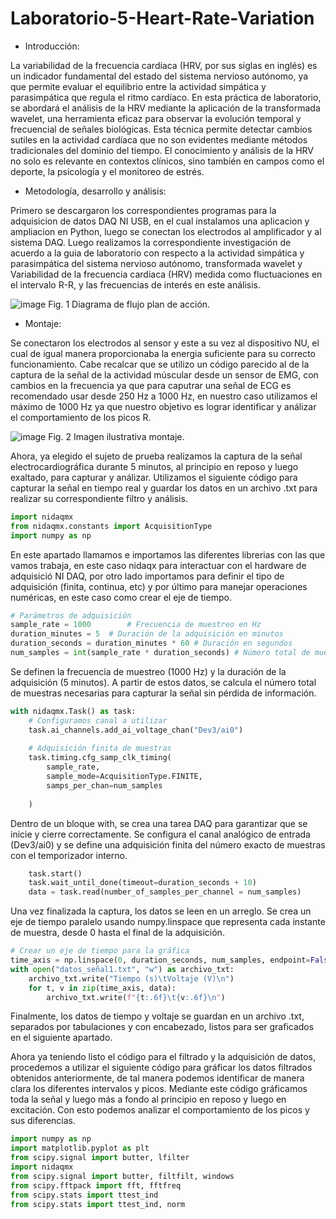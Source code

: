 # Laboratorio-5-Heart-Rate-Variation

- Introducción:
  
La variabilidad de la frecuencia cardíaca (HRV, por sus siglas en inglés) es un indicador fundamental del estado del sistema nervioso autónomo, ya que permite evaluar el equilibrio entre la actividad simpática y parasimpática que regula el ritmo cardíaco. En esta práctica de laboratorio, se abordará el análisis de la HRV mediante la aplicación de la transformada wavelet, una herramienta eficaz para observar la evolución temporal y frecuencial de señales biológicas. Esta técnica permite detectar cambios sutiles en la actividad cardíaca que no son evidentes mediante métodos tradicionales del dominio del tiempo. El conocimiento y análisis de la HRV no solo es relevante en contextos clínicos, sino también en campos como el deporte, la psicología y el monitoreo de estrés.

- Metodología, desarrollo y análisis:

Primero se descargaron los correspondientes programas para la adquisicion de datos DAQ NI USB, en el cual instalamos una aplicacion y ampliacion en Python, luego se conectan los electrodos al amplificador y al sistema DAQ. Luego realizamos la correspondiente investigación de acuerdo a la guia de laboratorio con respecto a la actividad simpática y parasimpática del sistema nervioso autónomo, transformada wavelet y Variabilidad de la frecuencia cardiaca (HRV) medida como fluctuaciones en el intervalo R-R, y las frecuencias de interés en este análisis.

![image](https://github.com/user-attachments/assets/ab3df84d-3256-4978-8a06-895365832d51)
Fig. 1 Diagrama de flujo plan de acción.

- Montaje:

Se conectaron los electrodos al sensor y este a su vez al dispositivo NU, el cual de igual manera proporcionaba la energia suficiente para su correcto funcionamiento. Cabe recalcar que se utilizo un código parecido al de la captura de la señal de la actividad múscular desde un sensor de EMG, con cambios en la frecuencia ya que para caputrar una señal de ECG es recomendado usar desde 250 Hz a 1000 Hz, en nuestro caso utilizamos el máximo de 1000 Hz ya que nuestro objetivo es lograr identificar y análizar el comportamiento de los picos R.

![image](https://github.com/user-attachments/assets/b26ffaf4-68fe-436c-9667-3464a90e272d)
Fig. 2 Imagen ilustrativa montaje.

Ahora, ya elegido el sujeto de prueba realizamos la captura de la señal electrocardiográfica durante 5 minutos, al principio en reposo y luego exaltado, para capturar y análizar.
Utilizamos el siguiente código para capturar la señal en tiempo real y guardar los datos en un archivo .txt para realizar su correspondiente filtro y análisis.

```python 
import nidaqmx
from nidaqmx.constants import AcquisitionType
import numpy as np
```
En este apartado llamamos e importamos las diferentes librerias con las que vamos trabaja, en este caso nidaqx para interactuar con el hardware de adquisició NI DAQ, por otro
lado importamos para definir el tipo de adquisición (finita, continua, etc) y por último para manejar operaciones numéricas, en este caso como crear el eje de tiempo.

```python
# Parámetros de adquisición 
sample_rate = 1000        # Frecuencia de muestreo en Hz
duration_minutes = 5  # Duración de la adquisición en minutos
duration_seconds = duration_minutes * 60 # Duración en segundos
num_samples = int(sample_rate * duration_seconds) # Número total de muestras
```
Se definen la frecuencia de muestreo (1000 Hz) y la duración de la adquisición (5 minutos). A partir de estos datos, se calcula el número total de muestras necesarias para capturar la señal sin pérdida de información.

```python
with nidaqmx.Task() as task:
    # Configuramos canal a utilizar
    task.ai_channels.add_ai_voltage_chan("Dev3/ai0")
    
    # Adquisición finita de muestras
    task.timing.cfg_samp_clk_timing(
        sample_rate,
        sample_mode=AcquisitionType.FINITE,
        samps_per_chan=num_samples
    
    )
```
Dentro de un bloque with, se crea una tarea DAQ para garantizar que se inicie y cierre correctamente. Se configura el canal analógico de entrada (Dev3/ai0) y se define una adquisición finita del número exacto de muestras con el temporizador interno.
```python
    task.start()
    task.wait_until_done(timeout=duration_seconds + 10)
    data = task.read(number_of_samples_per_channel = num_samples)
```
Una vez finalizada la captura, los datos se leen en un arreglo. Se crea un eje de tiempo paralelo usando numpy.linspace que representa cada instante de muestra, desde 0 hasta el final de la adquisición.

```python
# Crear un eje de tiempo para la gráfica
time_axis = np.linspace(0, duration_seconds, num_samples, endpoint=False)
with open("datos_señal1.txt", "w") as archivo_txt:
    archivo_txt.write("Tiempo (s)\tVoltaje (V)\n")
    for t, v in zip(time_axis, data):
        archivo_txt.write(f"{t:.6f}\t{v:.6f}\n")
```
Finalmente, los datos de tiempo y voltaje se guardan en un archivo .txt, separados por tabulaciones y con encabezado, listos para ser graficados en el siguiente apartado.

Ahora ya teniendo listo el código para el filtrado y la adquisición de datos, procedemos a utilizar el siguiente código para gráficar los datos filtrados obtenidos anteriormente, de tal manera podemos identificar de manera clara los diferentes intervalos y picos. Mediante este código gráficamos toda la señal y luego más a fondo al principio en reposo y luego en excitación. Con esto podemos analizar el comportamiento de los picos y sus diferencias. 

```python
import numpy as np
import matplotlib.pyplot as plt
from scipy.signal import butter, lfilter
import nidaqmx
from scipy.signal import butter, filtfilt, windows
from scipy.fftpack import fft, fftfreq
from scipy.stats import ttest_ind
from scipy.stats import ttest_ind, norm
```
